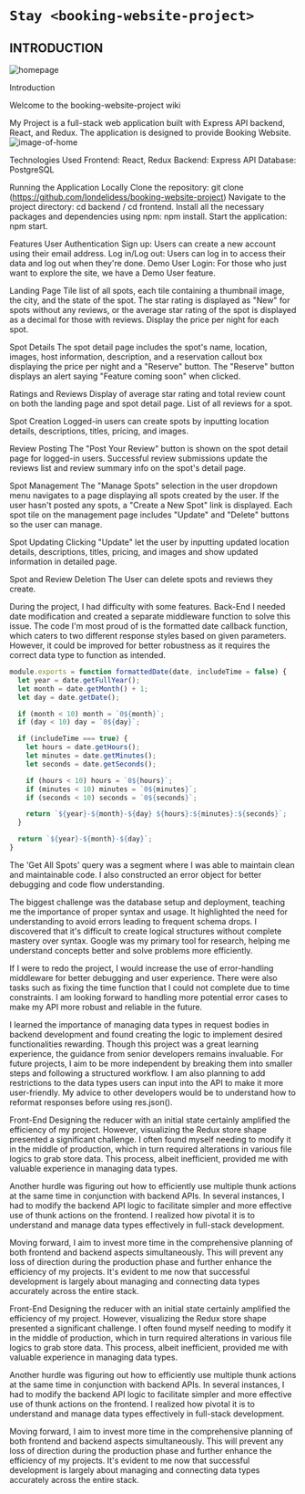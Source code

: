 # `Stay <booking-website-project>`

## INTRODUCTION
![homepage][def2]

Introduction

Welcome to the booking-website-project wiki

My Project is a full-stack web application built with Express API backend, React, and Redux. The application is designed to provide Booking Website. 
![image-of-home](https://github.com/londelidess/booking-website-project/assets/121207128/63daa558-b68c-4440-aa05-c6999dedd3e8)

Technologies Used
Frontend: React, Redux
Backend: Express API
Database: PostgreSQL

Running the Application Locally
Clone the repository: git clone (https://github.com/londelidess/booking-website-project)
Navigate to the project directory: cd backend / cd frontend.
Install all the necessary packages and dependencies using npm: npm install.
Start the application: npm start.


Features
User Authentication
Sign up: Users can create a new account using their email address.
Log in/Log out: Users can log in to access their data and log out when they're done.
Demo User Login: For those who just want to explore the site, we have a Demo User feature.

Landing Page
Tile list of all spots, each tile containing a thumbnail image, the city, and the state of the spot.
The star rating is displayed as "New" for spots without any reviews, or the average star rating of the spot is displayed as a decimal for those with reviews.
Display the price per night for each spot.

Spot Details
The spot detail page includes the spot's name, location, images, host information, description, and a reservation callout box displaying the price per night and a "Reserve" button.
The "Reserve" button displays an alert saying "Feature coming soon" when clicked.

Ratings and Reviews
Display of average star rating and total review count on both the landing page and spot detail page.
List of all reviews for a spot.

Spot Creation
Logged-in users can create spots by inputting location details, descriptions, titles, pricing, and images.

Review Posting
The "Post Your Review" button is shown on the spot detail page for logged-in users.
Successful review submissions update the reviews list and review summary info on the spot's detail page.

Spot Management
The "Manage Spots" selection in the user dropdown menu navigates to a page displaying all spots created by the user.
If the user hasn't posted any spots, a "Create a New Spot" link is displayed.
Each spot tile on the management page includes "Update" and "Delete" buttons so the user can manage.

Spot Updating
Clicking "Update" let the user by inputting updated location details, descriptions, titles, pricing, and images and show updated information in detailed page.

Spot and Review Deletion
The User can delete spots and reviews they create.


During the project, I had difficulty with some features.
Back-End
I needed date modification and created a separate middleware function to solve this issue. The code I'm most proud of is the formatted date callback function, which caters to two different response styles based on given parameters. However, it could be improved for better robustness as it requires the correct data type to function as intended.

```js
module.exports = function formattedDate(date, includeTime = false) {
  let year = date.getFullYear();
  let month = date.getMonth() + 1;
  let day = date.getDate();

  if (month < 10) month = `0${month}`;
  if (day < 10) day = `0${day}`;

  if (includeTime === true) {
    let hours = date.getHours();
    let minutes = date.getMinutes();
    let seconds = date.getSeconds();

    if (hours < 10) hours = `0${hours}`;
    if (minutes < 10) minutes = `0${minutes}`;
    if (seconds < 10) seconds = `0${seconds}`;

    return `${year}-${month}-${day} ${hours}:${minutes}:${seconds}`;
  }

  return `${year}-${month}-${day}`;
}
```


 The 'Get All Spots' query was a segment where I was able to maintain clean and maintainable code. I also constructed an error object for better debugging and code flow understanding.

The biggest challenge was the database setup and deployment, teaching me the importance of proper syntax and usage. It highlighted the need for understanding to avoid errors leading to frequent schema drops. I discovered that it's difficult to create logical structures without complete mastery over syntax. Google was my primary tool for research, helping me understand concepts better and solve problems more efficiently.

If I were to redo the project, I would increase the use of error-handling middleware for better debugging and user experience. There were also tasks such as fixing the time function that I could not complete due to time constraints. I am looking forward to handling more potential error cases to make my API more robust and reliable in the future.

I learned the importance of managing data types in request bodies in backend development and found creating the logic to implement desired functionalities rewarding. Though this project was a great learning experience, the guidance from senior developers remains invaluable. For future projects, I aim to be more independent by breaking them into smaller steps and following a structured workflow. I am also planning to add restrictions to the data types users can input into the API to make it more user-friendly. My advice to other developers would be to understand how to reformat responses before using res.json().

Front-End 
Designing the reducer with an initial state certainly amplified the efficiency of my project. However, visualizing the Redux store shape presented a significant challenge. I often found myself needing to modify it in the middle of production, which in turn required alterations in various file logics to grab store data. This process, albeit inefficient, provided me with valuable experience in managing data types.

Another hurdle was figuring out how to efficiently use multiple thunk actions at the same time in conjunction with backend APIs. In several instances, I had to modify the backend API logic to facilitate simpler and more effective use of thunk actions on the frontend. I realized how pivotal it is to understand and manage data types effectively in full-stack development.

Moving forward, I aim to invest more time in the comprehensive planning of both frontend and backend aspects simultaneously. This will prevent any loss of direction during the production phase and further enhance the efficiency of my projects. It's evident to me now that successful development is largely about managing and connecting data types accurately across the entire stack.

Front-End
Designing the reducer with an initial state certainly amplified the efficiency of my project. However, visualizing the Redux store shape presented a significant challenge. I often found myself needing to modify it in the middle of production, which in turn required alterations in various file logics to grab store data. This process, albeit inefficient, provided me with valuable experience in managing data types.

Another hurdle was figuring out how to efficiently use multiple thunk actions at the same time in conjunction with backend APIs. In several instances, I had to modify the backend API logic to facilitate simpler and more effective use of thunk actions on the frontend. I realized how pivotal it is to understand and manage data types effectively in full-stack development.

Moving forward, I aim to invest more time in the comprehensive planning of both frontend and backend aspects simultaneously. This will prevent any loss of direction during the production phase and further enhance the efficiency of my projects. It's evident to me now that successful development is largely about managing and connecting data types accurately across the entire stack.


[def]: ./images/airbnb_dbdiagram.png
[def2]:./images/image-of-home.png
